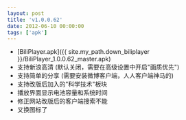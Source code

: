 ```yaml
---
layout: post
title: 'v1.0.0.62'
date: 2012-06-10 00:00:00
tags: ['apk']
---
```

- [BiliPlayer.apk]({{ site.my_path.down_biliplayer }}/BiliPlayer_1.0.0.62_master.apk)
- 支持新浪高清 (默认关闭，需要在高级设置中开启"画质优先")
- 支持简单的分享 (需要安装微博客户端，人人客户端神马的)
- 支持改版后加入的"科学技术"板块
- 播放界面显示电池容量和系统时间
- 修正网站改版后的客户端搜索不能
- 又换图标了
